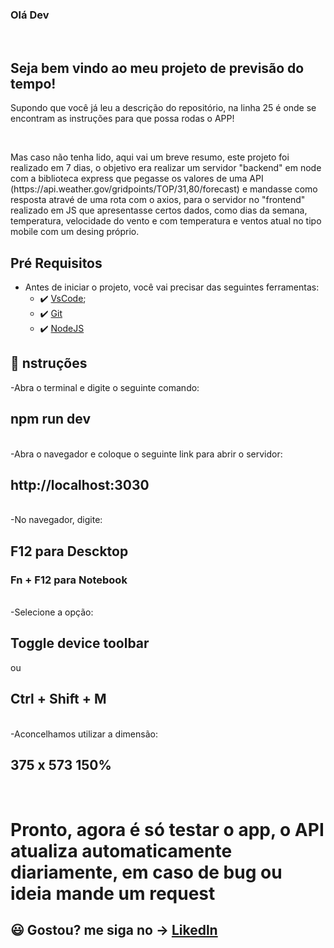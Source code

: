 ### Olá Dev

<br>

## Seja bem vindo ao meu projeto de previsão do tempo!


<p>Supondo que você já leu a descrição do repositório, na linha 25 é onde se encontram as instruções para que possa rodas o APP!</p>
<br>
<p>Mas caso não tenha lido, aqui vai um breve resumo, este projeto foi realizado em 7 dias, o objetivo era realizar um servidor "backend" em node com a biblioteca express que pegasse os valores de uma API (https://api.weather.gov/gridpoints/TOP/31,80/forecast) e mandasse como resposta atravé de uma rota com o axios, para o servidor no "frontend" realizado em JS que apresentasse certos dados, como dias da semana, temperatura, velocidade do vento e com temperatura e ventos atual no tipo mobile com um desing próprio.
<br>

##  Pré Requisitos
 - Antes de iniciar o projeto, você vai precisar das seguintes ferramentas: 
    - ✔️ [VsCode](https://code.visualstudio.com/download);
    - ✔️ [Git](https://git-scm.com/)
    - ✔️ [NodeJS](https://nodejs.org/en/download/)
 
## 📄 nstruções
 -Abra o terminal e digite o seguinte comando:
 <h2> npm run dev </h2>
 <br>
 -Abra o navegador e coloque o seguinte link para abrir o servidor:
 <h2> http://localhost:3030 </h2>
 <br> 
 -No navegador, digite:
 <h2> F12 para Descktop </h2>
 <h3> Fn + F12 para Notebook</h3>
 <br>
 -Selecione a opção:
 <h2> Toggle device toolbar </h2>
 ou
 <h2> Ctrl + Shift + M </h2>
 <br>
 -Aconcelhamos utilizar a dimensão:
 <h2> 375 x 573 150% </h2>
 <br>
 
 <h1> Pronto, agora é só testar o app, o API atualiza automaticamente diariamente, em caso de bug ou ideia mande um request </h1>
 
 ## 😃 Gostou? me siga no -> [Likedln](https://www.linkedin.com/in/victorgnascimento/)

